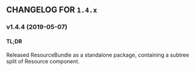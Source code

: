 ## CHANGELOG FOR `1.4.x`

### v1.4.4 (2019-05-07)

#### TL;DR

Released ResourceBundle as a standalone package, containing a subtree split of Resource component.
